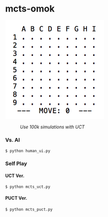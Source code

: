 # mcts-omok
![omok](./img/omok.gif)

&nbsp;&nbsp;&nbsp;&nbsp;&nbsp;&nbsp;&nbsp;&nbsp;&nbsp;&nbsp;&nbsp;
_Use 100k simulations with UCT_


### Vs. AI
	$ python human_ui.py

### Self Play
#### UCT Ver.
	$ python mcts_uct.py
#### PUCT Ver.
	$ python mcts_puct.py 
